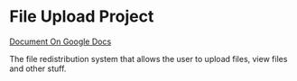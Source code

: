 # File Upload Project

[Document On Google Docs](https://docs.google.com/document/d/1PT5WxsaylkXldi3TCnKy4s36HkrLFmgUOK6AtlCjIrw/edit?usp=sharing)

The file redistribution system that allows the user to upload files, view files and other stuff. 
